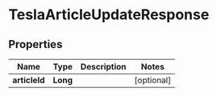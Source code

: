 

# TeslaArticleUpdateResponse


## Properties

Name | Type | Description | Notes
------------ | ------------- | ------------- | -------------
**articleId** | **Long** |  |  [optional]



